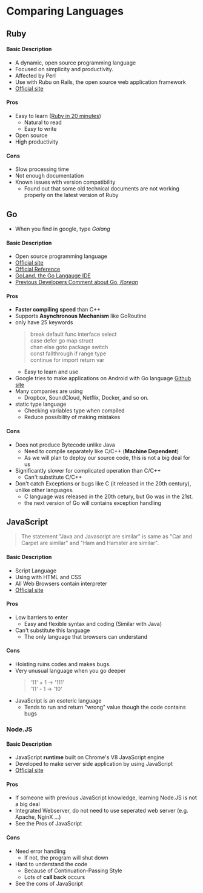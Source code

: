 # Comparing Languages

## Ruby
#### Basic Description
- A dynamic, open source programming language
- Focused on simplicity and productivity.
- Affected by Perl
- Use with Rubu on Rails, the open source web application framework
- [Official site](https://www.ruby-lang.org/en/)

#### Pros
- Easy to learn ([Ruby in 20 minutes](https://www.ruby-lang.org/en/documentation/quickstart/))
  - Natural to read
  - Easy to write
- Open source
- High productivity

#### Cons
- Slow processing time
- Not enough documentation
- Known issues with version compatibility
  + Found out that some old technical documents are not working properly on the latest version of Ruby


## Go
- When you find in google, type *Golang*

#### Basic Description
- Open source programming language
- [Official site](https://golang.org/)
- [Official Reference](https://golang.org/ref/spec)
- [GoLand, the Go Langauge IDE](https://www.jetbrains.com/go/)
- [Previous Developers Comment about Go, *Korean*](http://www.bloter.net/archives/245951)

#### Pros
- **Faster compiling speed** than C++
- Supports **Asynchronous Mechanism** like GoRoutine
- only have 25 keywords
  > break default func interface select  
  > case defer go map struct  
  > chan else goto package switch  
  > const fallthrough if range type  
  > continue for import return var  
  + Easy to learn and use
- Google tries to make applications on Android with Go language [Github site](https://github.com/golang/go/wiki/Mobile)
- Many companies are using
  - Dropbox, SoundCloud, Netflix, Docker, and so on.
- static type language
  + Checking variables type when compiled
  + Reduce possibility of making mistakes
  
#### Cons
- Does not produce Bytecode unlike Java
  - Need to compile separately like C/C++ (**Machine Dependent**)
  - As we will plan to deploy our source code, this is not a big deal for us
- Significantly slower for complicated operation than C/C++
  - Can't substitute C/C++
- Don't catch Exceptions or bugs like C (it released in the 20th century), unlike other languages.
  - C language was released in the 20th cetury, but Go was in the 21st.
  - the next version of Go will contains exception handling

## JavaScript
> The statement "Java and Javascript are similar" is same as "Car and Carpet are similar" and "Ham and Hamster are similar".

#### Basic Description
- Script Language
- Using with HTML and CSS
- All Web Browsers contain interpreter
- [Official site](https://www.javascript.com/)

#### Pros
- Low barriers to enter
  - Easy and flexible syntax and coding (Similar with Java)
- Can't substitute this language
  - The only language that browsers can understand
  
#### Cons
- Hoisting ruins codes and makes bugs.
- Very unusual language when you go deeper
  > '11' + 1 -> '111'  
  > '11' - 1 -> '10'
- JavaScript is an esoteric language
  - Tends to run and return "wrong" value though the code contains bugs

### Node.JS
#### Basic Description
- JavaScript **runtime** built on Chrome's V8 JavaScript engine
- Developed to make server side application by using JavaScript
- [Official site](https://nodejs.org/en/)

#### Pros
- If someone with previous JavaScript knowledge, learning Node.JS is not a big deal
- Integrated Webserver, do not need to use seperated web server (e.g. Apache, NginX ...)
- See the Pros of JavaScript

#### Cons
- Need error handling
  - If not, the program will shut down
- Hard to understand the code
  + Because of Continuation-Passing Style
  + Lots of **call back** occurs
- See the cons of JavaScript

